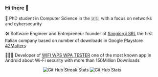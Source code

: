 <!--
**fulvius31/fulvius31** is a ✨ _special_ ✨ repository because its `README.md` (this file) appears on your GitHub profile.

Here are some ideas to get you started:

- 🔭 I’m currently working on ...
- 🌱 I’m currently learning ...
- 👯 I’m looking to collaborate on ...
- 🤔 I’m looking for help with ...
- 💬 Ask me about ...
- 📫 How to reach me: ...
- 😄 Pronouns: ...
- ⚡ Fun fact: ...
-->
### Hi there 👋

🔭 PhD student in Computer Science in the 🇺🇸, with a focus on networks and cybersecurity

🛠️ Software Engineer and Entrepreneur founder of <a href="https://sangiorgisrl.it">Sangiorgi SRL</a> the first Italian company based on number of downloads in Google Playstore <a href="https://42matters.com/top-italian-mobile-app-developers-based-on-downloads">42Matters</a>

👨🏻‍💻 Developer of  <a href="https://play.google.com/store/apps/details?id=com.tester.wpswpatester">WIFI WPS WPA TESTER</a> one of the most known app in Android about Wi-Fi security with more than 150Million Downloads

<p align="center">
  <img alt="Git Hub Streak Stats" src="http://github-readme-streak-stats.herokuapp.com?user=fulvius31&card_width=300&theme=transparent&exclude_days=Sun%2CSat&excludeDaysLabel=EB545400&hide_current_streak=true" />
  <img alt="Git Hub Stats" src="https://github-readme-stats.vercel.app/api?username=fulvius31&show_icons=true&theme=transparent&custom_title=fulvius31%27s%20stats" />
</p>
